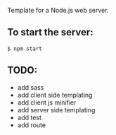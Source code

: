 Template for a Node.js web server.

## To start the server:

```
$ npm start
```

## TODO: 
- add sass
- add client side templating
- add client js minifier
- add server side templating 
- add test
- add route
